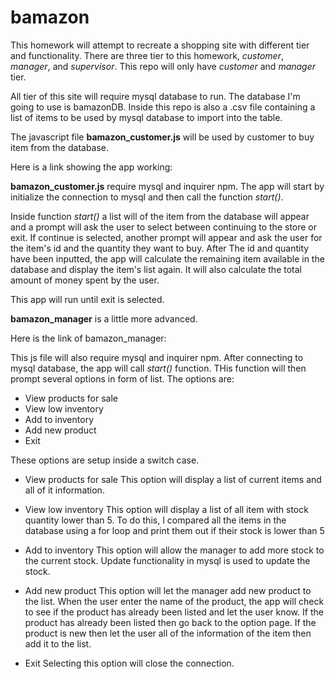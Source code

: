 # bamazon

This homework will attempt to recreate a shopping site with different tier and functionality. There are three tier to this homework, *customer*, *manager*, and *supervisor*. This repo will only have *customer* and *manager* tier.

All tier of this site will require mysql database to run. The database I'm going to use is bamazonDB. Inside this repo is also a .csv file containing a list of items to be used by mysql database to import into the table.

The javascript file **bamazon_customer.js** will be used by customer to buy item from the database.

Here is a link showing the app working: 

**bamazon_customer.js** require mysql and inquirer npm. The app will start by initialize the connection to mysql and then call the function *start()*.

Inside function *start()* a list will of the item from the database will appear and a prompt will ask the user to select between continuing to the store or exit. If continue is selected, another prompt will appear and ask the user for the item's id and the quantity they want to buy. After The id and quantity have been inputted, the app will calculate the remaining item available in the database and display the item's list again. It will also calculate the total amount of money spent by the user.

This app will run until exit is selected.

**bamazon_manager** is a little more advanced.

Here is the link of bamazon_manager: 

This js file will also require mysql and inquirer npm. After connecting to mysql database, the app will call *start()* function. THis function will then prompt several options in form of list. The options are: 


* View products for sale
* View low inventory
* Add to inventory
* Add new product
* Exit

These options are setup inside a switch case.

* View products for sale
This option will display a list of current items and all of it information.

* View low inventory
This option will display a list of all item with stock quantity lower than 5. To do this, I compared all the items in the database using a for loop and print them out if their stock is lower than 5

* Add to inventory
This option will allow the manager to add more stock to the current stock. Update functionality in mysql is used to update the stock.

* Add new product
This option will let the manager add new product to the list. When the user enter the name of the product, the app will check to see if the product has already been listed and let the user know. If the product has already been listed then go back to the option page. If the product is new then let the user all of the information of the item then add it to the list.

* Exit
Selecting this option will close the connection.
